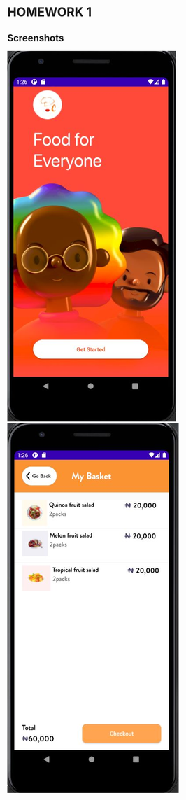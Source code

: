 # HOMEWORK 1

## Screenshots

![onboarding_screenshot](https://github.com/Yemeksepeti-Mobil-Android-Bootcamp/android-views-ceyuboglu/blob/main/app/screenshots/onboarding.JPG)
![My_Basket_screenshot](https://github.com/Yemeksepeti-Mobil-Android-Bootcamp/android-views-ceyuboglu/blob/main/app/screenshots/mybasket.JPG) 

